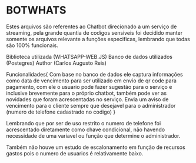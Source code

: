 # BOTWHATS

Estes arquivos são referentes ao Chatbot direcionado a um serviço de streaming, pela grande quantia de codigos sensiveis foi decidido manter somente os arquivos relevante a funções especificas, lembrando que todas são 100% funcionais.

Biblioteca utilizada (WHATSAPP-WEB.JS) 
Banco de dados utilizados (Postegres)
Author (Carlos Augusto Reis)

Funcionalidades{
Com base no banco de dados ele captura informações como data de vencimento para ser utilizado em envio de qr code para pagamento, com ele o usuario pode fazer sugestão para o serviço e inclusive brevemente para o próprio chatbot, também pode ver as novidades que foram acrescentadas no serviço.
Envia um aviso de vencimento para o cliente sempre que desejavel para o administrador 
(numero de telefone cadastrado no codigo)
}

Lembrando que por ser de uso restrito o numero de telefone foi acrescentado diretamente como chave condicional, não havendo necessidade de uma variavel ou função que determine o administrador.

Também não houve um estudo de escalonamento em função de recursos gastos pois o numero de usuarios é relativamente baixo.
